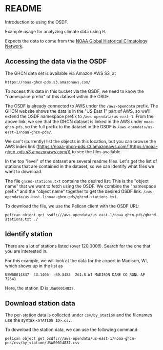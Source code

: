 # README

Introduction to using the OSDF.

Example usage for analyzing climate data using R.

Expects the data to come from the [NOAA Global Historical Climatology Network](https://www.ncei.noaa.gov/metadata/geoportal/rest/metadata/item/gov.noaa.ncdc:C00861/html).

## Accessing the data via the OSDF

The GHCN data set is available via Amazon AWS S3, at 

```
https://noaa-ghcn-pds.s3.amazonaws.com/
```

To access this data in this bucket via the OSDF, we need to know the "namespace prefix" of this dataset within the OSDF.

The OSDF is already connected to AWS under the `/aws-opendata` prefix. 
The GHCN website shows the data is in the "US East 1" part of AWS, so we'll extend the OSDF namespace prefix to
`/aws-opendata/us-east-1`.
From the above link, we see that the GHCN dataset is linked in the AWS under `noaa-ghcn-pds`, so the full prefix to the
dataset in the OSDF is `/aws-opendata/us-east-1/noaa-ghcn-pds/`.

We can't (currently) list the objects in this location, but you can browse the AWS index link 
([https://noaa-ghcn-pds.s3.amazonaws.com/](https://noaa-ghcn-pds.s3.amazonaws.com/)) to see the files available.

In the top "level" of the dataset are several readme files.
Let's get the list of stations that are contained in the dataset, so we can identify what files we want to download.

The file `ghcnd-stations.txt` contains the desired list. 
This is the "object name" that we want to fetch using the OSDF.
We combine the "namespace prefix" and the "object name" together to get the desired OSDF link:
`/aws-opendata/us-east-1/noaa-ghcn-pds/ghcnd-stations.txt`.


To download the file, we use the Pelican client with the OSDF URL:

```
pelican object get osdf:///aws-opendata/us-east-1/noaa-ghcn-pds/ghcnd-stations.txt ./
```

## Identify station

There are a lot of stations listed (over 120,000!!).
Search for the one that you are interested in.

For this example, we will look at the data for the airport in Madison, WI, which shows up in the list as

```
USW00014837  43.1406  -89.3453  261.8 WI MADISON DANE CO RGNL AP                72641
```

Here, the station ID is `USW00014837`.

## Download station data

The per-station data is collected under `csv/by_station` and the filenames use the syntax `<STATION ID>.csv`. 

To download the station data, we can use the following command:

```
pelican object get osdf:///aws-opendata/us-east-1/noaa-ghcn-pds/csv/by_station/USW00014837.csv
```

